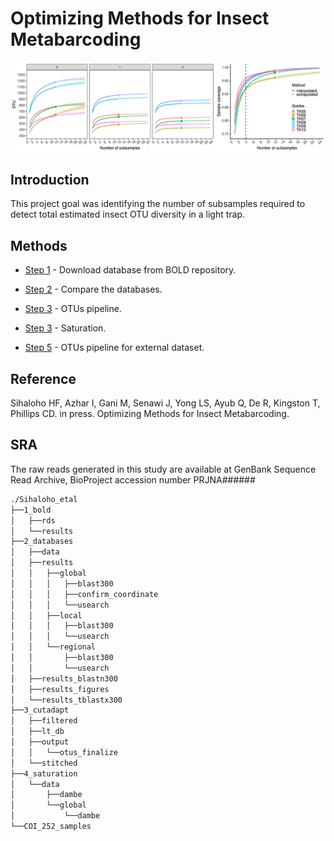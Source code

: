 # Optimizing Methods for Insect Metabarcoding

![](./docs/Figure_4.png)




## Introduction
This project goal was identifying the number of subsamples required to detect total estimated insect OTU diversity in a light trap.

## Methods
* [Step 1](https://mhenso.github.io/public/docs/db5.nb.html) - Download database from BOLD repository.
  
* [Step 2](https://mhenso.github.io/public/docs/db5.nb.html) - Compare the databases.

* [Step 3](https://mhenso.github.io/public/docs/db5.nb.html) - OTUs pipeline.

* [Step 3](https://mhenso.github.io/public/docs/db5.nb.html) - Saturation.

* [Step 5](https://mhenso.github.io/public/docs/db5.nb.html) - OTUs pipeline for external dataset.









## Reference
Sihaloho HF, Azhar I, Gani M, Senawi J, Yong LS, Ayub Q, De R, Kingston T, Phillips CD. in press. Optimizing Methods for Insect Metabarcoding. 

## SRA
The raw reads generated in this study are available at GenBank Sequence Read Archive, BioProject accession number PRJNA######

```bash
./Sihaloho_etal
├──1_bold
│   ├──rds
│   └──results
├──2_databases
│   ├──data
│   ├──results
│   │   ├──global
│   │   │   ├──blast300
│   │   │   ├──confirm_coordinate
│   │   │   └──usearch
│   │   ├──local
│   │   │   ├──blast300
│   │   │   └──usearch
│   │   └──regional
│   │       ├──blast300
│   │       └──usearch
│   ├──results_blastn300
│   ├──results_figures
│   └──results_tblastx300
├──3_cutadapt
│   ├──filtered
│   ├──lt_db
│   ├──output
│   │   └──otus_finalize
│   └──stitched
├──4_saturation
│   └──data
│       ├──dambe
│       └──global
│           └──dambe
└──COI_252_samples
```




